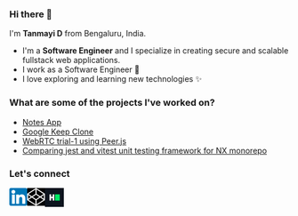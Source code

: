 ### Hi there 👋

<!--
**tanmayidev/tanmayidev** is a ✨ _special_ ✨ repository because its `README.md` (this file) appears on your GitHub profile.

Here are some ideas to get you started:

- 🔭 I’m currently working on ...
- 🌱 I’m currently learning ...
- 👯 I’m looking to collaborate on ...
- 🤔 I’m looking for help with ...
- 💬 Ask me about ...
- 📫 How to reach me: ...
- 😄 Pronouns: ...
- ⚡ Fun fact: ...
-->
I'm **Tanmayi D** from Bengaluru, India.

- I'm a **Software Engineer** and I specialize in creating secure and scalable fullstack web applications.
- I work as a Software Engineer 🏢
- I love exploring and learning new technologies ✨

<!--
### What's my development setup?

- My work machine is a **2020 MacBook Pro** and my personal machine is a **2018 MacBook Air**
- For IDEs, I use **VS Code**, **Visual Studio**, and **Robo 3T** for front-end and back-end, and database work, respectively. I also use **Postman** when working on RESTful APIs
- For containerization, I use **Docker**


### Recent blogs

- [Breaking down React for Beginners](https://narayanasuri.hashnode.dev/breaking-down-react-for-beginners)

-->
### What are some of the projects I've worked on?

- [Notes App](https://tanmayidev.github.io/notes-app/)
- [Google Keep Clone](https://tanmayidev.github.io/google-keep-clone/)
- [WebRTC trial-1 using Peer.js](https://github.com/tanmayidev/webRTC-trial-1)
- [Comparing jest and vitest unit testing framework for NX monorepo](https://github.com/tanmayidev/jest-vs-vitest-nx-monorepo)

### Let's connect

<!--
<a href="http://www.instagram.com/suriosityy" target="_blank" rel="noreferrer">
  <img align="left"
    src="https://raw.githubusercontent.com/danielcranney/readme-generator/main/public/icons/socials/instagram.svg"
    alt="narayanasuri" height="32" width="32" />
</a>
-->

<a href="https://www.linkedin.com/in/tanmayi-d-a875ba1a4/" target="_blank" rel="noreferrer">
  <img align="left" src="images/linkedin.png"
    height="32" width="32" />
</a>
<a href="https://codepen.io/tanmayid" target="_blank" rel="noreferrer">
  <img align="left" src="images/codepen.png" alt="mohammedsanaullah"
    height="32" width="32" />
</a>

<a href="https://www.hackerrank.com/tanmayi_d" target="_blank" rel="noreferrer">
  <img align="left"
    src="images/hackerrank.png"
    alt="mohammedsanaullah" height="34" width="34" />
</a>
